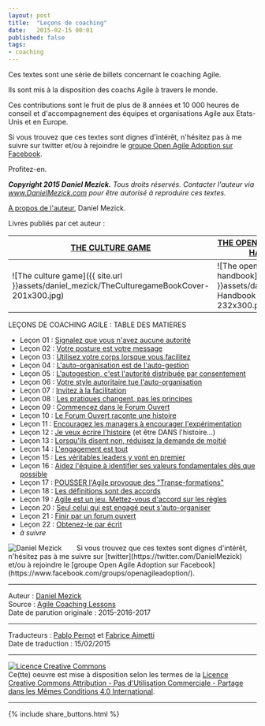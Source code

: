 ```yaml
---
layout: post
title:  "Leçons de coaching"
date:   2015-02-15 00:01
published: false
tags:
- coaching
---
```


Ces textes sont une série de billets concernant le coaching Agile.

Ils sont mis à la disposition des coachs Agile à travers le monde.

Ces contributions sont le fruit de plus de 8 années et 10 000 heures de conseil et d'accompagnement des équipes et organisations Agile aux Etats-Unis et en Europe.

Si vous trouvez que ces textes sont dignes d'intérêt, n'hésitez pas à me suivre sur twitter et/ou à rejoindre le [groupe Open Agile Adoption sur Facebook](https://www.facebook.com/groups/openagileadoption/).

Profitez-en.

**_Copyright 2015 Daniel Mezick._** _Tous droits réservés. Contacter l'auteur via www.DanielMezick.com pour être autorisé à reproduire ces textes._

[A propos de l'auteur](http://newtechusa.net/dan-mezick/), Daniel Mezick.

Livres publiés par cet auteur :

[THE CULTURE GAME](http://newtechusa.net/about/the-culture-game-book/) | [THE OPEN AGILE ADOPTION HANDBOOK](http://newtechusa.net/open-agile-adoption/)
--|--
![The culture game]({{ site.url }}assets/daniel_mezick/TheCulturegameBookCover-201x300.jpg)  | ![The open agile adoption handbook]({{ site.url }}assets/daniel_mezick/OAA-Handbook-CoverImage-232x300.png)


LEÇONS DE COACHING AGILE : TABLE DES MATIERES

* Leçon 01 : [Signalez que vous n'avez aucune autorité](http://www.les-traducteurs-agiles.org/2015/02/17/signalez-que-vous-n-avez-aucune-autorite-lecon-1.html)
* Leçon 02 : [Votre posture est votre message](http://www.les-traducteurs-agiles.org/2015/02/19/votre-posture-est-votre-message-lecon-2)
* Leçon 03 : [Utilisez votre corps lorsque vous facilitez](http://www.les-traducteurs-agiles.org/2015/02/13/utilisez-votre-corps-lorsque-vous-facilitez-lecon-3)
* Leçon 04 : [L'auto-organisation est de l'auto-gestion](http://www.les-traducteurs-agiles.org/2015/02/19/l-auto-organisation-est-de-l-auto-gestion-lecon-4.html)
* Leçon 05 : [L'autogestion, c'est l'autorité distribuée par consentement](http://www.les-traducteurs-agiles.org/2015/02/18/l-autogestion-c-est-l-autorite-distribuee-par-consentement-lecon-5.html)
* Leçon 06 : [Votre style autoritaire tue l'auto-organisation](http://www.les-traducteurs-agiles.org/2015/02/19/votre-style-autoritaire-tue-l-auto-organisation-lecon-6.html)
* Leçon 07 : [Invitez à la facilitation](http://www.les-traducteurs-agiles.org/2015/02/20/invitez-a-la-facilitation-lecon-7.html)
* Leçon 08 : [Les pratiques changent, pas les principes](http://www.les-traducteurs-agiles.org/2015/02/22/les-pratiques-changent-pas-les-principes-lecon-8.html)
* Leçon 09 : [Commencez dans le Forum Ouvert](http://www.les-traducteurs-agiles.org/2015/02/25/commencez-dans-le-forum-ouvert-lecon-9.html)
* Leçon 10 : [Le Forum Ouvert raconte une histoire](http://www.les-traducteurs-agiles.org/2015/02/26/le-forum-ouvert-raconte-une-histoire-lecon-10.html)
* Leçon 11 : [Encouragez les managers à encourager l'expérimentation](http://www.les-traducteurs-agiles.org/2015/03/21/encouragez-les-managers-a-encourager-l-experimentation-lecon-11.html)
* Leçon 12 : [Je veux écrire l'histoire](http://www.les-traducteurs-agiles.org/Je-veux-ecrire-l-histoire-lecon-12.html) (et être DANS l'histoire...)
* Leçon 13 : [Lorsqu'ils disent non, réduisez la demande de moitié](http://www.les-traducteurs-agiles.org/Lorsqu-ils-disent-non-reduisez-la-demande-de-moitie-lecon-13.html)
* Leçon 14 : [L'engagement est tout](http://www.les-traducteurs-agiles.org/L-engagement-est-tout-lecon-14.html)
* Leçon 15 : [Les véritables leaders y vont en premier](http://www.les-traducteurs-agiles.org/Etape-1---Les-leaders-y-vont-en-premier-lecon-15.html)
* Leçon 16 : [Aidez l'équipe à identifier ses valeurs fondamentales dès que possible](http://www.les-traducteurs-agiles.org/Alignez-les-equipes-sur-leurs-valeurs-fondamentales-des-que-possible-lecon-16.html)
* Leçon 17 : [POUSSER l'Agile provoque des "Transe-formations"](http://www.les-traducteurs-agiles.org/POUSSER-l-Agile-provoque-des--Transe-formations--lecon-17.html)
* Leçon 18 : [Les définitions sont des accords](http://www.les-traducteurs-agiles.org/Les-definitions-sont-des-accords-lecon-18.html)
* Leçon 19 : [Agile est un jeu. Mettez-vous d'accord sur les règles](http://www.les-traducteurs-agiles.org/Agile-est-un-jeu.-Mettez-vous-d-accord-sur-les-regles-lecon-19.html)
* Leçon 20 : [Seul celui qui est engagé peut s'auto-organiser](http://www.les-traducteurs-agiles.org/Seul-celui-qui-est-engage-peut-s-auto-organiser-lecon-20.html)
* Leçon 21 : [Finir par un forum ouvert](http://www.les-traducteurs-agiles.org/Finir-par-un-forum-ouvert-lecon-21.html)
* Leçon 22 : [Obtenez-le par écrit](http://www.les-traducteurs-agiles.org/Obtenez-le-par-ecrit-lecon-22.html)
* _à suivre_



<div align="left" style="float:left; padding-right:30px" >
  <img title="Daniel Mezick" src="{{ site.url }}assets/daniel_mezick/DanMezick_CC_2-281x300.png" />
</div>
Si vous trouvez que ces textes sont dignes d'intérêt, n'hésitez pas à me suivre sur [twitter](https://twitter.com/DanielMezick) et/ou à rejoindre le [groupe Open Agile Adoption sur Facebook](https://www.facebook.com/groups/openagileadoption/).


---
Auteur : [Daniel Mezick](http://newtechusa.net/dan-mezick/)  
Source : [Agile Coaching Lessons](http://newtechusa.net/agile-coaching-lessons/)  
Date de parution originale : 2015-2016-2017  

---
Traducteurs : [Pablo Pernot](https://twitter.com/pablopernot) et [Fabrice Aimetti](http://www.fabrice-aimetti.fr/)  
Date de traduction : 15/02/2015  

---

<a rel="license" href="http://creativecommons.org/licenses/by-nc-sa/4.0/"><img alt="Licence Creative Commons" style="border-width:0" src="http://i.creativecommons.org/l/by-nc-sa/4.0/88x31.png" /></a><br />Ce(tte) oeuvre est mise à disposition selon les termes de la <a rel="license" href="http://creativecommons.org/licenses/by-nc-sa/4.0/">Licence Creative Commons Attribution - Pas d'Utilisation Commerciale - Partage dans les Mêmes Conditions 4.0 International</a>.

---

{% include share_buttons.html %}

